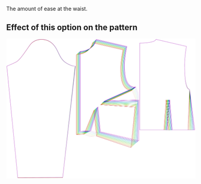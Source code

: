 The amount of ease at the waist.

## Effect of this option on the pattern

![This image shows the effect of this option by superimposing several variants that have a different value for this option](breanna_waistease_sample.svg "Effect of this option on the pattern")
